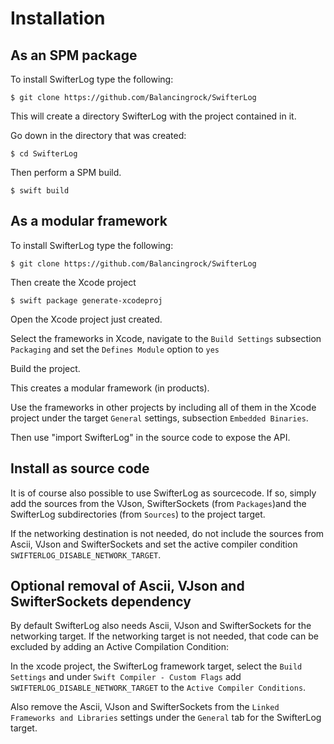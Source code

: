 # Installation

## As an SPM package
To install SwifterLog type the following:

    $ git clone https://github.com/Balancingrock/SwifterLog

This will create a directory SwifterLog with the project contained in it.

Go down in the directory that was created:

    $ cd SwifterLog

Then perform a SPM build.

    $ swift build

## As a modular framework

To install SwifterLog type the following:

    $ git clone https://github.com/Balancingrock/SwifterLog

Then create the Xcode project

    $ swift package generate-xcodeproj

Open the Xcode project just created.

Select the frameworks in Xcode, navigate to the `Build Settings` subsection `Packaging` and set the `Defines Module` option to `yes`

Build the project.

This creates a modular framework (in products).

Use the frameworks in other projects by including all of them in the Xcode project under the target `General` settings, subsection `Embedded Binaries`.

Then use "import SwifterLog" in the source code to expose the API.

## Install as source code

It is of course also possible to use SwifterLog as sourcecode. If so, simply add the sources from the VJson, SwifterSockets (from `Packages`)and the SwifterLog subdirectories (from `Sources`) to the project target.

If the networking destination is not needed, do not include the sources from Ascii, VJson and SwifterSockets and set the active compiler condition `SWIFTERLOG_DISABLE_NETWORK_TARGET`.

## Optional removal of Ascii, VJson and SwifterSockets dependency

By default SwifterLog also needs Ascii, VJson and SwifterSockets for the networking target. If the networking target is not needed, that code can be excluded by adding an Active Compilation Condition:

In the xcode project, the SwifterLog framework target, select the `Build Settings` and under `Swift Compiler - Custom Flags` add `SWIFTERLOG_DISABLE_NETWORK_TARGET` to the `Active Compiler Conditions`.

Also remove the Ascii, VJson and SwifterSockets from the `Linked Frameworks and Libraries` settings under the `General` tab for the SwifterLog target.
